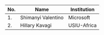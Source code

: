 | No. | Name                   | Institution            |
| --- |------------------------|------------------------|
| 1.  | Shimanyi Valentino     | Microsoft              | 
| 2.  | Hillary  Kavagi        | USIU-Africa            |
